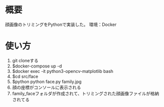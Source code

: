 # 概要
顔画像のトリミングをPythonで実装した。
環境：Docker

# 使い方
1. git cloneする
2. $docker-compose up -d
3. $docker exec -it python3-opencv-matplotlib bash
4. $cd src/face
5. $python python face.py family.jpg
6. 顔の座標がコンソールに表示される
7. family_faceフォルダが作成されて、トリミングされた顔画像ファイルが格納されてる
